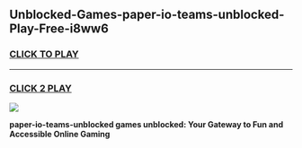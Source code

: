 
## Unblocked-Games-paper-io-teams-unblocked-Play-Free-i8ww6
<h3>
<a href="https://premium76.site?title=paper-io-teams-unblocked&ref=19M">CLICK TO PLAY</a></h3>
<hr>

<h3>
<a href="https://premium76.site?title=paper-io-teams-unblocked&ref=19M">CLICK 2 PLAY</a>
  
</h3>

<a href="https://premium76.site?title=paper-io-teams-unblocked&ref=19M"><img src="https://clearcache.store/games.png"></a>


**paper-io-teams-unblocked games unblocked: Your Gateway to Fun and Accessible Online Gaming**
